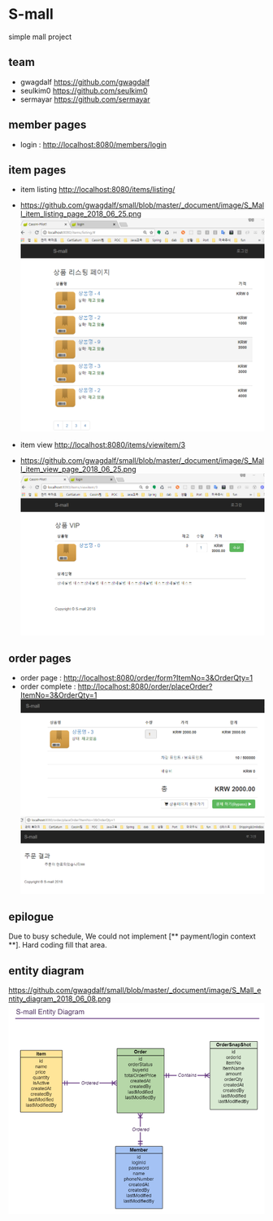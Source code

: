S-mall
======================
simple mall project

## team
* gwagdalf <https://github.com/gwagdalf>
* seulkim0 <https://github.com/seulkim0>
* sermayar <https://github.com/sermayar>

## member pages
* login : <http://localhost:8080/members/login>

## item pages
* item listing <http://localhost:8080/items/listing/>
- <https://github.com/gwagdalf/small/blob/master/_document/image/S_Mall_item_listing_page_2018_06_25.png>
![item listing](https://github.com/gwagdalf/small/blob/master/_document/image/S_Mall_item_listing_page_2018_06_25.png?raw=true)
* item view <http://localhost:8080/items/viewitem/3>
- <https://github.com/gwagdalf/small/blob/master/_document/image/S_Mall_item_view_page_2018_06_25.png>
![item view](https://github.com/gwagdalf/small/blob/master/_document/image/S_Mall_item_view_page_2018_06_25.png?raw=true)

## order pages
* order page : <http://localhost:8080/order/form?ItemNo=3&OrderQty=1>
* order complete : <http://localhost:8080/order/placeOrder?ItemNo=3&OrderQty=1>
![order_page](https://raw.githubusercontent.com/gwagdalf/small/master/_document/image/S_Mall_order_page_2018_06_29.png?raw=true)
![order_complete_page](https://github.com/gwagdalf/small/blob/master/_document/image/S_Mall_order_complete_page_2018_06_29.png?raw=true)

## epilogue
Due to busy schedule, We could not implement [** payment/login context **].
Hard coding fill that area. 

## entity diagram
<https://github.com/gwagdalf/small/blob/master/_document/image/S_Mall_entity_diagram_2018_06_08.png>
![entity diagram](https://github.com/gwagdalf/small/blob/master/_document/image/S_Mall_entity_diagram_2018_06_08.png?raw=true)



